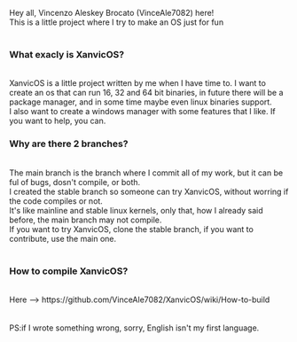 Hey all, Vincenzo Aleskey Brocato (VinceAle7082) here! <br>
This is a little project where I try to make an OS just for fun <br>
<br>
<h3>
  
  What exacly is XanvicOS?
</h3>
<br>
XanvicOS is a little project written by me when I have time to. I want to create an os that can run 16, 32 and 64 bit binaries, in future there will be a package manager, and in some time maybe even linux binaries support. <br>
I also want to create a windows manager with some features that I like. If you want to help, you can. <br>

<h3>
  Why are there 2 branches?
</h3>
<br>
The main branch is the branch where I commit all of my work, but it can be ful of bugs, dosn't compile, or both. <br>
I created the stable branch so someone can try XanvicOS, without worring if the code compiles or not. <br>
It's like mainline and stable linux kernels, only that, how I already said before, the main branch may not compile.<br>
If you want to try XanvicOS, clone the stable branch, if you want to contribute, use the main one. <br>
<br>

<h3>
  How to compile XanvicOS?  
</h3>
<br>
Here --> https://github.com/VinceAle7082/XanvicOS/wiki/How-to-build
<br>

<br>
<br>
PS:if I wrote something wrong, sorry, English isn't my first language. 

